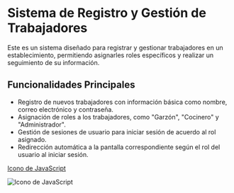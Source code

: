 # Sistema de Registro y Gestión de Trabajadores

Este es un sistema diseñado para registrar y gestionar trabajadores en un establecimiento, permitiendo asignarles roles específicos y realizar un seguimiento de su información.

## Funcionalidades Principales

- Registro de nuevos trabajadores con información básica como nombre, correo electrónico y contraseña.
- Asignación de roles a los trabajadores, como "Garzón", "Cocinero" y "Administrador".
- Gestión de sesiones de usuario para iniciar sesión de acuerdo al rol asignado.
- Redirección automática a la pantalla correspondiente según el rol del usuario al iniciar sesión.

[Icono de JavaScript](https://upload.wikimedia.org/wikipedia/commons/thumb/a/a9/JavaScript_logo.svg/1200px-JavaScript_logo.svg.png)

<img src="https://upload.wikimedia.org/wikipedia/commons/thumb/a/a9/JavaScript_logo.svg/1200px-JavaScript_logo.svg.png" alt="Icono de JavaScript">
